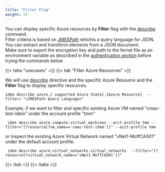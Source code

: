 ```yaml
---
title: "Filter Flag"
weight: 25
---
```

You can display specific Azure resources by <b>Filter</b> flag with the [describe](/Getting-Started/Basic-Commands/) command.<br>
Filter criteria is based on [JMESPath](https://jmespath.org/) whichis a query language for JSON. You can extract and transform elements from a JSON document.<br> 
Make sure to export the encryption key and path to the fernet file as an environment variable as described in the [authentication section](/Getting-Started/Authenticate/) before trying the commands below

{{< tabs "usecases" >}}
{{< tab "Filter Azure Resources" >}}

We will use [describe](/Getting-Started/Basic-Commands/) directive and the specific Azure Resource and the <b>Filter</b> flag to display specific resources. 

```shell
idem describe azure.[ supported Azure State].[Azure Resource]  --filter= "<JMESPath Query Language>"
```

Example, if we want to filter and specific existing Azure VM named "cmac-test-idem" under the account profile "tmm"

```shell
 idem describe azure.compute.virtual_machines --acct-profile tmm --filter="[?resource[?vm_name=='cmac-test-idem']]" --acct-profile tmm
```

<script id="asciicast-DP3P74Vx5us1wveqRrKvsSQkd" src="https://asciinema.org/a/DP3P74Vx5us1wveqRrKvsSQkd.js" async theme="asciinema" data-autoplay="true" data-size="small" loop="true"></script>


or inspect the existing Azure Virtual Network named "vNet1-MoffCAS01" under the default account profile.

```shell
 idem describe azure.virtual_networks.virtual_networks  --filter="[?resource[?virtual_network_name=='vNet1-MoffCAS01']]"
```

<script id="asciicast-rRdpcMxQYbGy5Kc1RJGCYUj3A" src="https://asciinema.org/a/rRdpcMxQYbGy5Kc1RJGCYUj3A.js" async theme="asciinema" data-autoplay="true" data-size="small" loop="true"></script>


{{< /tab >}}
 {{< /tabs >}}
